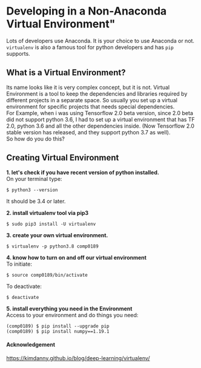 # Developing in a Non-Anaconda Virtual Environment"

Lots of developers use Anaconda. It is your choice to use Anaconda or not.
`virtualenv` is also a famous tool for python developers and has `pip` supports.

## What is a Virtual Environment?
Its name looks like it is very complex concept, but it is not. 
Virtual Environment is a tool to keep the dependencies and libraries required by different projects in a separate space. 
So usually you set up a virtual environment for specific projects that needs special dependencies.  
For Example, when i was using Tensorflow 2.0 beta version, since 2.0 beta did not support python 3.6, I had to set up a
virtual environment that has TF 2.0, python 3.6 and all the other dependencies inside. 
(Now Tensorflow 2.0 stable version has released, and they support python 3.7 as well).  
So how do you do this?

## Creating Virtual Environment
**1. let's check if you have recent version of python installed.**  
On your terminal type:
```
$ python3 --version
```
It should be 3.4 or later.  


**2. install virtualenv tool via pip3** 
```
$ sudo pip3 install -U virtualenv
```

**3. create your own virtual environment.**  
```
$ virtualenv -p python3.8 comp0189
```


**4. know how to turn on and off our virtual environment**  
To initiate:
```
$ source comp0189/bin/activate
```

To deactivate:
```
$ deactivate
```

**5. install everything you need in the Environment**  
Access to your environment and do things you need:
```
(comp0189) $ pip install --upgrade pip
(comp0189) $ pip install numpy==1.19.1
```

#### Acknowledgement
https://kimdanny.github.io/blog/deep-learning/virtualenv/
